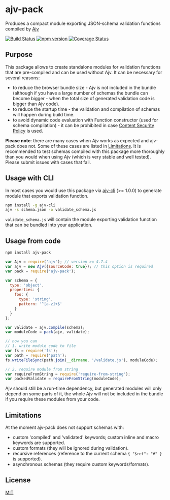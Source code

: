 # ajv-pack

Produces a compact module exporting JSON-schema validation functions compiled by [Ajv](https://github.com/epoberezkin/ajv)

[![Build Status](https://travis-ci.org/epoberezkin/ajv-pack.svg?branch=master)](https://travis-ci.org/epoberezkin/ajv-pack)
[![npm version](https://badge.fury.io/js/ajv-pack.svg)](https://www.npmjs.com/package/ajv-pack)
[![Coverage Status](https://coveralls.io/repos/github/epoberezkin/ajv-pack/badge.svg?branch=master)](https://coveralls.io/github/epoberezkin/ajv-pack?branch=master)


## Purpose

This package allows to create standalone modules for validation functions that are pre-compiled and can be used without Ajv. It can be necessary for several reasons:

- to reduce the browser bundle size - Ajv is not included in the bundle (although if you have a large number of schemas the bundle can become bigger - when the total size of generated validation code is bigger than Ajv code).
- to reduce the startup time - the validation and compilation of schemas will happen during build time.
- to avoid dynamic code evaluation with Function constructor (used for schema compilation) - it can be prohibited in case [Content Security Policy](http://www.html5rocks.com/en/tutorials/security/content-security-policy/) is used.

__Please note__: there are many cases when Ajv works as expected and ajv-pack does not. Some of these cases are listed in [Limitations](#limitations). It is recommended to test schemas compiled with this package more thoroughly than you would when using Ajv (which is very stable and well tested). Please submit issues with cases that fail.


## Usage with CLI

In most cases you would use this package via [ajv-cli](https://github.com/jessedc/ajv-cli) (>= 1.0.0) to generate module that exports validation function.

```sh
npm install -g ajv-cli
ajv -s schema.json -o validate_schema.js
```

`validate_schema.js` will contain the module exporting validation function that can be bundled into your application.


## Usage from code

```sh
npm install ajv-pack
```

```javascript
var Ajv = require('ajv'); // version >= 4.7.4
var ajv = new Ajv({sourceCode: true}); // this option is required
var pack = require('ajv-pack');

var schema = {
  type: 'object',
  properties: {
    foo: {
      type: 'string',
      pattern: '^[a-z]+$'
    }
  }
};

var validate = ajv.compile(schema);
var moduleCode = pack(ajv, validate);

// now you can
// 1. write module code to file
var fs = require('fs');
var path = require('path');
fs.writeFileSync(path.join(__dirname, '/validate.js'), moduleCode);

// 2. require module from string
var requireFromString = require('require-from-string');
var packedValidate = requireFromString(moduleCode);
```

Ajv should still be a run-time dependency, but generated modules will only depend on some parts of it, the whole Ajv will not be included in the bundle if you require these modules from your code.


## Limitations

At the moment ajv-pack does not support schemas with:

- custom 'compiled' and 'validated' keywords; custom inline and macro keywords are supported.
- custom formats (they will be ignored during validation).
- recursive references (reference to the current schema `{ "$ref": "#" }` is supported).
- asynchronous schemas (they require custom keywords/formats).


## License

[MIT](https://github.com/epoberezkin/ajv-pack/blob/master/LICENSE)
